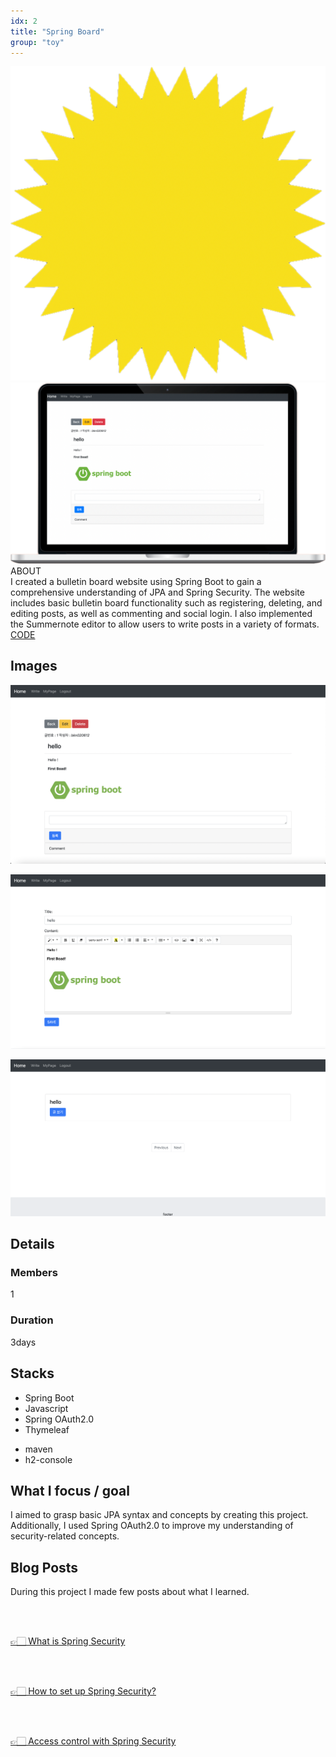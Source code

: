 ```yaml
---
idx: 2
title: "Spring Board"
group: "toy"
---
```


<div class="aboutWrap">
    <div class="aboutImgWrap">
        <div class="aboutImg">
            <div class="spark">
                <img src="./images/spark.png">
            </div>
            <div class="main">
                <img src="./images/springBlog/springBlogMain.png">
            </div>
        </div>
    </div>
    <div class="about">
        <div class="aboutTitle">
        ABOUT
        </div>
        <div class="aboutContent">
       I created a bulletin board website using Spring Boot to gain a comprehensive understanding of JPA and Spring Security. The website includes basic bulletin board functionality such as registering, deleting, and editing posts, as well as commenting and social login. I also implemented the Summernote editor to allow users to write posts in a variety of formats.
        </div>
        <div class="btnWrap">
            <div class="btn"><a href="https://github.com/WonWonGit/blog" target='_blank'>CODE</a></div>
        </div>
    </div>
</div>

## Images

<div class="imgWrap">

<div class="projectImg">

![board](./images/springBlog/blog1.png)

</div>
<div class="projectImg">

![board](./images/springBlog/blog3.png)

</div>
<div class="projectImg">

![board](./images/springBlog/blog2.png)

</div>

</div>

## Details

### Members

1

### Duration

3days

## Stacks

<div class='stackWrap'>
   <div class="stacks">
        <ul class="stacksList">
            <li>Spring Boot</li>
            <li>Javascript</li>
            <li>Spring OAuth2.0</li>
            <li>Thymeleaf</li>
        </ul>
    </div>
    <div class="stacks">
        <ul class="stacksList">
            <li>maven</li>
            <li>h2-console</li>
        </ul>
    </div>
   </div> 
</div>

## What I focus / goal

I aimed to grasp basic JPA syntax and concepts by creating this project. Additionally, I used Spring OAuth2.0 to improve my understanding of security-related concepts.

## Blog Posts

During this project I made few posts about what I learned.

<br/>
<br/>

<a href="https://medium.com/@bkn020612/what-is-spring-security-fafd919f1dfb" target='_blank'>👉🏻 What is Spring Security</a>

<br/>
<br/>

<a href="https://medium.com/@bkn020612/how-to-set-up-spring-security-f2d3486b9a89" target='_blank'>👉🏻 How to set up Spring Security?</a>

<br/>
<br/>

<a href="https://medium.com/@bkn020612/access-control-with-spring-security-feaabddbfeac" target='_blank'>👉🏻 Access control with Spring Security</a>
